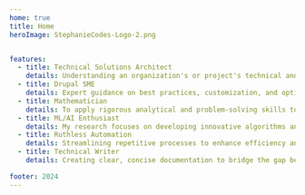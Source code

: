 ```yaml
---
home: true
title: Home
heroImage: StephanieCodes-Logo-2.png


features:
  - title: Technical Solutions Architect
    details: Understanding an organization's or project's technical and strategic goals, aligning them with the right technologies, and ensuring a seamless integration that drives efficiency and innovation are my primary responsibilities.
  - title: Drupal SME
    details: Expert guidance on best practices, customization, and optimization to ensure your Drupal projects meet both your business objectives and technical requirements.
  - title: Mathematician
    details: To apply rigorous analytical and problem-solving skills to understand complex systems, uncover data patterns, and turn theoretical concepts into practical applications, which drive innovation and inform decision-making in diverse industries.
  - title: ML/AI Enthusiast
    details: My research focuses on developing innovative algorithms and models that can enhance decision-making, automate processes, and, importantly, uncover valuable insights from data.
  - title: Ruthless Automation
    details: Streamlining repetitive processes to enhance efficiency and productivity and eliminate time-consuming manual work to allow to focus on strategic activities and innovation.
  - title: Technical Writer
    details: Creating clear, concise documentation to bridge the gap between complex technology and audience understanding.

footer: 2024
---
```


 [//]: # "This is the content of home page. Check [Home Page Docs][default-theme-home] for more details"

[default-theme-home]: https://vuejs.press/reference/default-theme/frontmatter.html#home-page
